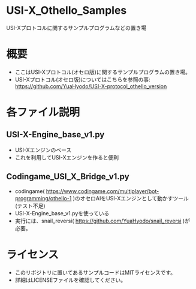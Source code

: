 # USI-X_Othello_Samples
USI-Xプロトコルに関するサンプルプログラムなどの置き場
# 概要
- ここはUSI-Xプロトコル(オセロ版)に関するサンプルプログラムの置き場。
- USI-Xプロトコル(オセロ版)についてはこちらを参照の事: https://github.com/YuaHyodo/USI-X-protocol_othello_version

# 各ファイル説明
## USI-X-Engine_base_v1.py
- USI-Xエンジンのベース
- これを利用してUSI-Xエンジンを作ると便利

## Codingame_USI_X_Bridge_v1.py
- codingame( https://www.codingame.com/multiplayer/bot-programming/othello-1 )のオセロAIをUSI-Xエンジンとして動かすツール(テスト不足)
- USI-X-Engine_base_v1.pyを使っている
- 実行には、snail_reversi( https://github.com/YuaHyodo/snail_reversi )が必要。

# ライセンス
- このリポジトリに置いてあるサンプルコードはMITライセンスです。
- 詳細はLICENSEファイルを確認してください。
